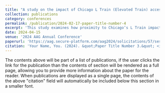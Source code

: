 ```yaml
---
title: "A study on the impact of Chicago L Train (Elevated Train) accessibility on housing price"
collection: publications
category: conferences
permalink: /publication/2024-02-17-paper-title-number-4
excerpt: 'This study examines how proximity to Chicago’s L Train impacts housing prices, with a focus on areas within and beyond a 1-mile radius of the stations. Utilizing multiple regression and geographically weighted regression (GWR), the analysis highlights the significant role of transportation infrastructure in shaping local housing markets, revealing both positive and region-specific effects on property values.'
date: 2024-04-15
venue: '2024 AAG Annual Conference'
paperurl: 'https://aag.secure-platform.com/aag2024/solicitations/57/sessiongallery/8023/application/31253'
citation: 'Your Name, You. (2024). &quot;Paper Title Number 3.&quot; <i>GitHub Journal of Bugs</i>. 1(3).'
---
```


The contents above will be part of a list of publications, if the user clicks the link for the publication than the contents of section will be rendered as a full page, allowing you to provide more information about the paper for the reader. When publications are displayed as a single page, the contents of the above "citation" field will automatically be included below this section in a smaller font.
